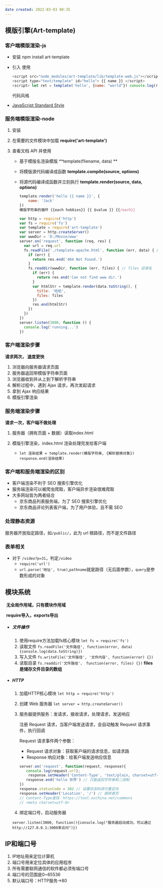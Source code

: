 ```yaml
---
date created: 2022-03-03 00:35
---
```


## 模版引擎(Art-template)

### 客户端模版渲染-js

- 安装 npm install art-template

- 引入 使用

  ```javascript
  <script src="node_modules/art-template/lib/template-web.js"></script>
  <script type="text/template" id="hello"> {{ name }} </script>
  <script> let ret = template('hello', {name: "world"}) console.log(ret) </script>
  ```

  代码风格

- [JavaScript Standard Style](https://standardjs.com/)

### 服务端模版渲染-node

1. 安装

2. 在需要的文件模块中加载  **require('art-template')**

3. 查看文档 API 并使用

   - 基于模版名渲染模版 **template(fliename, data) **

   - 将模版源代码编译成函数 **template.compile(source, options)**

   - 将源代码编译成函数并立刻执行 **template.render(source, data, options)**

     ```javascript
     template.render('hello {{ name }}', {
         name: 'Jack'
     })
     模版字符串的循环 {{each hobbies}} {{ $value }} {{/each}}
     ```

     ```javascript
     var http = require('http')
     var fs = require('fs')
     var template = require('art-template')
     var server = http.createServer()
     var wwwDir = 'D:/Movie/www'
     server.on('request', function (req, res) {
       var url = req.url
       fs.readFile('./template-apache.html', function (err, data) { // data 需要替换的模版
         if (err) {
           return res.end('404 Not Found.')
         }
         fs.readdir(wwwDir, function (err, files) { // files 目录名
           if (err) {
             return res.end('Can not find www dir.')
           }
           var htmlStr = template.render(data.toString(), {
             title: '哈哈',
             files: files
           })
           res.end(htmlStr)
         })
       })
     })
     server.listen(3000, function () {
       console.log('running...')
     })
     ```

### 客户端渲染步骤

**请求两次， 速度更快**

1. 浏览器向服务器请求页面
2. 服务器返回带模版字符串页面
3. 浏览器收到并从上到下解析字符串
4. 解析过程中，遇到 Ajax 请求，再次发起请求
5. 拿到 Ajax 响应结果
6. 模版引擎渲染

### 服务端渲染步骤

**请求一次，客户端不做处理**

1. 服务器（拥有页面 + 数据）读取index.html

2. 模版引擎渲染，index.html 渲染处理完发给客户端

   - `let 渲染结果 = template.render(模版字符串, {解析替换对象})     response.end(渲染结果)`

### 客户端和服务端渲染的区别

- 客户端渲染不利于 SEO 搜索引擎优化
- 服务端渲染可以被爬虫爬取，客户端异步渲染很难爬取
- 大多网站皆为两者结合
  - 京东商品列表服务端，为了 SEO 搜索引擎优化
  - 京东商品评论列表客户端，为了用户体验，且不需 SEO

### 处理静态资源

服务器开放指定路径，如`/public/`，此为 url 根路径，而不是文件路径

### 表单相关

- 对于 `/video?p=31`，判定`/video`
  - `require('url')`
  - `url.parse('地址', true)`,`pathname`就是路径（无后面参数），`query`是参数形成的对象

## 模块系统

​	**无全局作用域，只有模块作用域**

​	**require导入，exports导出**

- ##### 文件操作
  1. 使用require方法加载fs核心模块
     `let fs = require('fs')`
  2. 读取文件
     `fs.readFile('文件路径', function(error, data) {console.log(data.toString)})`
  3. 写入文件
     `fs.writeFile('文件路径', '文件内容', function(error) {})`
  4. 读取目录
     `fs.readdir('文件路径'， function(error, files) {})` **files 是储存文件目录的数组**

- ##### HTTP

  1. 加载HTTP核心模块
     `let http = require('http')`

  2. 创建 Web 服务器
     `let server = http.createServer()`

  3. 服务器提供服务：发请求，接收请求，处理请求，发送响应

     注册 Request 请求，当客户端发送请求，会自动触发 Request 请求事件，执行回调

     Request 请求事件两个参数：

     - Request 请求对象：获取客户端的请求信息，如请求路
     - Response 响应对象：给客户端发送响应信息

     ```javascript
     server.on('request', function(request, response){
     	console.log(request.url);
         response.setHeader('Content-Type', 'text/plain, charset=utf-8')  // plain普通文本，html, image/jpeg
     	response.end('hello 世界') // 只能返回字符串和二进制
     })
     response.statusCode = 302 // 设置状态码进行重定向
     response.setHeader('Location', '/') // 跳转首页
     // Content-Type查找：https://tool.oschina.net/commons
     // <meta charset=utf-8>
     ```

  4. 绑定端口号，启动服务器

  `server.listen(3000, function(){console.log("服务器启动成功，可以通过http://127.0.0.1:3000来访问")})`

## IP和端口号

1. IP地址用来定位计算机
2. 端口号用来定位具体的应用程序
3. 所有需要联网通信的软件都必须有端口号
4. 端口号的范围是0~65536
5. 默认端口号：HTTP服务->80
